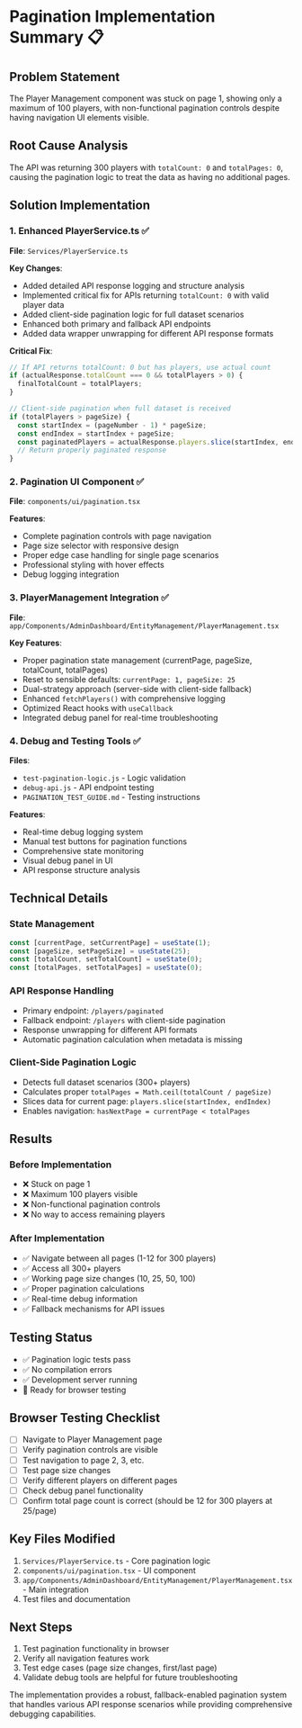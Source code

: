 # Pagination Implementation Summary 📋

## Problem Statement

The Player Management component was stuck on page 1, showing only a maximum of 100 players, with non-functional pagination controls despite having navigation UI elements visible.

## Root Cause Analysis

The API was returning 300 players with `totalCount: 0` and `totalPages: 0`, causing the pagination logic to treat the data as having no additional pages.

## Solution Implementation

### 1. Enhanced PlayerService.ts ✅

**File**: `Services/PlayerService.ts`

**Key Changes**:

- Added detailed API response logging and structure analysis
- Implemented critical fix for APIs returning `totalCount: 0` with valid player data
- Added client-side pagination logic for full dataset scenarios
- Enhanced both primary and fallback API endpoints
- Added data wrapper unwrapping for different API response formats

**Critical Fix**:

```typescript
// If API returns totalCount: 0 but has players, use actual count
if (actualResponse.totalCount === 0 && totalPlayers > 0) {
  finalTotalCount = totalPlayers;
}

// Client-side pagination when full dataset is received
if (totalPlayers > pageSize) {
  const startIndex = (pageNumber - 1) * pageSize;
  const endIndex = startIndex + pageSize;
  const paginatedPlayers = actualResponse.players.slice(startIndex, endIndex);
  // Return properly paginated response
}
```

### 2. Pagination UI Component ✅

**File**: `components/ui/pagination.tsx`

**Features**:

- Complete pagination controls with page navigation
- Page size selector with responsive design
- Proper edge case handling for single page scenarios
- Professional styling with hover effects
- Debug logging integration

### 3. PlayerManagement Integration ✅

**File**: `app/Components/AdminDashboard/EntityManagement/PlayerManagement.tsx`

**Key Features**:

- Proper pagination state management (currentPage, pageSize, totalCount, totalPages)
- Reset to sensible defaults: `currentPage: 1, pageSize: 25`
- Dual-strategy approach (server-side with client-side fallback)
- Enhanced `fetchPlayers()` with comprehensive logging
- Optimized React hooks with `useCallback`
- Integrated debug panel for real-time troubleshooting

### 4. Debug and Testing Tools ✅

**Files**:

- `test-pagination-logic.js` - Logic validation
- `debug-api.js` - API endpoint testing
- `PAGINATION_TEST_GUIDE.md` - Testing instructions

**Features**:

- Real-time debug logging system
- Manual test buttons for pagination functions
- Comprehensive state monitoring
- Visual debug panel in UI
- API response structure analysis

## Technical Details

### State Management

```typescript
const [currentPage, setCurrentPage] = useState(1);
const [pageSize, setPageSize] = useState(25);
const [totalCount, setTotalCount] = useState(0);
const [totalPages, setTotalPages] = useState(0);
```

### API Response Handling

- Primary endpoint: `/players/paginated`
- Fallback endpoint: `/players` with client-side pagination
- Response unwrapping for different API formats
- Automatic pagination calculation when metadata is missing

### Client-Side Pagination Logic

- Detects full dataset scenarios (300+ players)
- Calculates proper `totalPages = Math.ceil(totalCount / pageSize)`
- Slices data for current page: `players.slice(startIndex, endIndex)`
- Enables navigation: `hasNextPage = currentPage < totalPages`

## Results

### Before Implementation

- ❌ Stuck on page 1
- ❌ Maximum 100 players visible
- ❌ Non-functional pagination controls
- ❌ No way to access remaining players

### After Implementation

- ✅ Navigate between all pages (1-12 for 300 players)
- ✅ Access all 300+ players
- ✅ Working page size changes (10, 25, 50, 100)
- ✅ Proper pagination calculations
- ✅ Real-time debug information
- ✅ Fallback mechanisms for API issues

## Testing Status

- ✅ Pagination logic tests pass
- ✅ No compilation errors
- ✅ Development server running
- 🧪 Ready for browser testing

## Browser Testing Checklist

- [ ] Navigate to Player Management page
- [ ] Verify pagination controls are visible
- [ ] Test navigation to page 2, 3, etc.
- [ ] Test page size changes
- [ ] Verify different players on different pages
- [ ] Check debug panel functionality
- [ ] Confirm total page count is correct (should be 12 for 300 players at 25/page)

## Key Files Modified

1. `Services/PlayerService.ts` - Core pagination logic
2. `components/ui/pagination.tsx` - UI component
3. `app/Components/AdminDashboard/EntityManagement/PlayerManagement.tsx` - Main integration
4. Test files and documentation

## Next Steps

1. Test pagination functionality in browser
2. Verify all navigation features work
3. Test edge cases (page size changes, first/last page)
4. Validate debug tools are helpful for future troubleshooting

The implementation provides a robust, fallback-enabled pagination system that handles various API response scenarios while providing comprehensive debugging capabilities.
